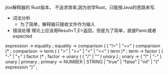 jlox解释器的 Rust版本，
不追求效率,因为初学Rust，只能按Java的思路来写.

* 词法分析
   * 为了简单，解释器只接收文件作为输入 
* 错误处理
  理论上应该用Result<T,E>返回，但是为了简单，直接Panic或者expected

expression     → equality ;
equality       → comparison ( ( "!=" | "==" ) comparison )* ;
comparison     → term ( ( ">" | ">=" | "<" | "<=" ) term )* ;
term           → factor ( ( "-" | "+" ) factor )* ;
factor         → unary ( ( "/" | "*" ) unary )* ;
unary          → ( "!" | "-" ) unary
               | primary ;
primary        → NUMBER | STRING | "true" | "false" | "nil"
               | "(" expression ")" ;
